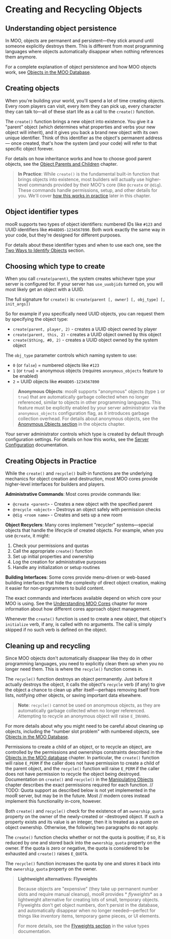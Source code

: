 # Creating and Recycling Objects

## Understanding object persistence

In MOO, objects are permanent and persistent—they stick around until someone explicitly destroys them. This is different
from most programming languages where objects automatically disappear when nothing references them anymore.

For a complete explanation of object persistence and how MOO objects work,
see [Objects in the MOO Database](objects-in-the-moo-database.md).

## Creating objects

When you're building your world, you'll spend a lot of time creating objects. Every room players can visit, every item
they can pick up, every character they can talk to—all of these start life as a call to the `create()` function.

The `create()` function brings a new object into existence. You give it a "parent" object (which determines what
properties and verbs your new object will inherit), and it gives you back a brand new object with its own unique
identifier. Think of this identifier as the object's permanent address — once created, that's how the system (and your
code)
will refer to that specific object forever.

For details on how inheritance works and how to choose good parent objects, see
the [Object Parents and Children](object-parents-and-children.md) chapter.

> **In Practice**: While `create()` is the fundamental built-in function that brings objects into existence, most
> builders will actually use higher-level commands provided by their MOO's core (like `@create` or `@dig`). These
> commands handle permissions, setup, and other details for you.
> We'll cover [how this works in practice](#creating-objects-in-practice) later in this chapter.

## Object identifier types

mooR supports two types of object identifiers: numbered IDs like `#123` and UUID identifiers like `#048D05-1234567890`.
Both work exactly the same way in your code, but they're designed for different purposes.

For details about these identifier types and when to use each one, see
the [Two Ways to Identify Objects](objects-in-the-moo-database.md#two-ways-to-identify-objects) section.

## Choosing which type to create

When you call `create(parent)`, the system creates whichever type your server is configured for. If your server has
`use_uuobjids` turned on, you will most likely get an object with a UUID.

The full signature for `create()` is: `create(parent [, owner] [, obj_type] [, init_args])`

So for example if you specifically need UUID objects, you can request them by specifying the object type:

- `create(parent, player, 2)` - creates a UUID object owned by player
- `create(parent, this, 2)` - creates a UUID object owned by this object
- `create($thing, #0, 2)` - creates a UUID object owned by the system object

The `obj_type` parameter controls which naming system to use:

- `0` (or `false`) = numbered objects like `#123`
- `1` (or `true`) = anonymous objects (requires `anonymous_objects` feature to be enabled)
- `2` = UUID objects like `#048D05-1234567890`

> **Anonymous Objects**: mooR supports "anonymous" objects (type `1` or `true`) that are automatically garbage
> collected when no longer referenced, similar to objects in other programming languages. This feature must be
> explicitly enabled by your server administrator via the `anonymous_objects` configuration flag, as it introduces
> garbage collection overhead. For details about anonymous objects, see the
> [Anonymous Objects section](objects-in-the-moo-database.md#anonymous-objects) in the objects chapter.

Your server administrator controls which type is created by default through configuration settings. For details on how
this works, see the [Server Configuration](../the-system/server-configuration.md) documentation.

## Creating Objects in Practice

While the `create()` and `recycle()` built-in functions are the underlying mechanics for object creation and
destruction, most MOO cores provide higher-level interfaces for builders and players.

**Administrative Commands**: Most cores provide commands like:

- `@create <parent>` - Creates a new object with the specified parent
- `@recycle <object>` - Destroys an object safely with permission checks
- `@dig <room name>` - Creates and sets up a new room

**Object Recyclers**: Many cores implement "recycler" systems—special objects that handle the lifecycle of created
objects. For example, when you use `@create`, it might:

1. Check your permissions and quotas
2. Call the appropriate `create()` function
3. Set up initial properties and ownership
4. Log the creation for administrative purposes
5. Handle any initialization or setup routines

**Building Interfaces**: Some cores provide menu-driven or web-based building interfaces that hide the complexity of
direct object creation, making it easier for non-programmers to build content.

The exact commands and interfaces available depend on which core your MOO is using. See
the [Understanding MOO Cores](../the-system/understanding-moo-cores.md) chapter for more information about how different
cores approach object management.

Whenever the `create()` function is used to create a new object, that object's `initialize` verb, if any, is called with
no arguments. The call is simply skipped if no such verb is defined on the object.

## Cleaning up and recycling

Since MOO objects don't automatically disappear like they do in other programming languages, you need to explicitly
clean them up when you no longer need them. This is where the `recycle()` function comes in.

The `recycle()` function destroys an object permanently. Just before it actually destroys the object, it calls the
object's `recycle` verb (if any) to give the object a chance to clean up after itself—perhaps removing itself from
lists, notifying other objects, or saving important data elsewhere.

> **Note**: `recycle()` cannot be used on anonymous objects, as they are automatically garbage collected when no longer
> referenced. Attempting to recycle an anonymous object will raise `E_INVARG`.

For more details about why you might need to be careful about cleaning up objects, including the "number slot problem"
with numbered objects,
see [Objects in the MOO Database](objects-in-the-moo-database.md#the-number-slot-problem-numbered-ids-only).

Permissions to create a child of an object, or to recycle an object, are controlled by the permissions and ownerships
constraints described in the [Objects in the MOO database](objects-in-the-moo-database.md) chapter. In particular,
the `create()` function will raise `E_PERM` if the caller does not have permission to create a child of the parent
object, and the `recycle()` function will raise `E_PERM` if the caller does not have permission to recycle the object
being destroyed. Documentation on `create()` and `recycle()` in
the [Manipulating Objects](../the-moo-programming-language/built-in-functions/objects.md) chapter describes
the exact permissions required for each function.
// TODO: Quota support as described below is not yet implemented in the mooR server, but may be in the future. Most
// modern cores instead implement this functionality in-core, however.

Both `create()` and `recycle()` check for the existence of an `ownership_quota` property on the owner of the
newly-created or -destroyed object. If such a property exists and its value is an integer, then it is treated as a
_quota_ on object ownership. Otherwise, the following two paragraphs do not apply.

The `create()` function checks whether or not the quota is positive; if so, it is reduced by one and stored back into
the `ownership_quota` property on the owner. If the quota is zero or negative, the quota is considered to be exhausted
and `create()` raises `E_QUOTA`.

The `recycle()` function increases the quota by one and stores it back into the `ownership_quota` property on the owner.

> **Lightweight alternatives: Flyweights**
>
> Because objects are "expensive" (they take up permanent number slots and require manual cleanup), mooR provides *
*flyweights** as a lightweight alternative for creating lots of small, temporary objects. Flyweights don't get object
> numbers, don't persist in the database, and automatically disappear when no longer needed—perfect for things like
> inventory items, temporary game pieces, or UI elements.
>
> For more details, see the [Flyweights section](moo-value-types.md#flyweights---lightweight-objects) in the value types
> documentation.
